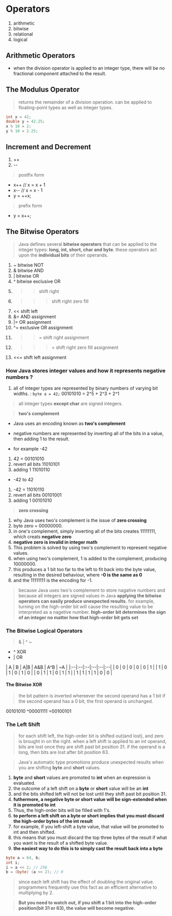 # Operators
1. arithmetic
2. bitwise
3. relational
4. logical

## Arithmetic Operators

- when the division operator is applied to an integer type, there will be no fractional component attached to the result.

## The Modulus Operator

> returns the remainder of a division operation.
> can be applied to floating-point types as well as integer types.

```java
int x = 42;
double y = 42.25;
x % 10 = 2;
y % 10 = 2.25;
```

## Increment and Decrement

1. ++
2. --

> postfix form
- x++ // x = x + 1
- x-- // x = x - 1
- y = ++x;

> prefix form
- y = x++;

## The Bitwise Operators

> Java defines several **bitwise operators** that can be applied to the integer types: **long, int, short, char and byte**.
> these operators act upon the **individual bits** of their operands.

1. ~ bitwise NOT
2. & bitwise AND
3. | bitwise OR
4. ^ bitwise exclusive OR
5. >> shift right
6. >>> shift right zero fill
7. << shift left
8. &= AND assignment
9. |= OR assignment
10. ^= exclusive OR assignment
11. >>= shift right assignment
12. >>>= shift right zero fill assignment
13. <<= shift left assignment

### How Java stores integer values and how it represents negative numbers ?

1. all of integer types are represented by binary numbers of varying bit widths.
: `byte a = 42;` 00101010 = 2^5 + 2^3 + 2^1

> all integer types **except char** are signed integers.

> **two's complement**
- Java uses an encoding known as **two's complement**
- negative numbers are represented by inverting all of the bits in a value, then adding 1 to the result.

- for example -42
1. 42 = 00101010
2. revert all bits 11010101
3. adding 1 11010110

- -42 to 42
1. -42 = 11010110
2. revert all bits 00101001
3. adding 1 00101010

> **zero crossing**
1. why Java uses two's complement is the issue of **zero crossing**
2. byte zero = 00000000.
3. in one's complement, simply inverting all of the bits creates 11111111, which creats **negative zero**
4. **negative zero is invalid in integer math**
5. This problem is solved by using two's complement to represent negative values.
6. when using two's complement, 1 is added to the complement, producing 10000000.
7. this produces a 1 bit too far to the left to fit back into the byte value, resulting in the desired behaviour, where **-0 is the same as 0**
8. and the 11111111 is the encoding for -1.

> because Java uses two's complement to store nagative numbers
> and because all integers are signed values in Java
> **applying the bitwise operators can easily produce unexpected results.**
> for example, turning on the high-order bit will cause the resulting value to be interpreted as a nagetive number.
> **high-order bit determines the sign of an integer no matter how that high-order bit gets set**

### The Bitwise Logical Operators
> & | ^ ~

- ^ XOR
- | OR

| A  | B  | A|B  | A&B  | A^B  | ~A  |
|:--|:--|:--|:--|:--|:--|
| 0  | 0  | 0  | 0  | 0  | 1  |
| 1  | 0  | 1  | 0  | 1  | 0  |
| 0  | 1  | 1  | 0  | 1  | 1  |
| 1  | 1  | 1  | 1  | 0  | 0  |

#### The Bitwise XOR

> the bit pattern is inverted whereever the second operand has a 1 bit
> if the second operand has a 0 bit, the first operand is unchanged.

 00101010 
^00001111
=00100101 

### The Left Shift

> for each shift left, the high-order bit is shifted out(and lost), and zero is brought in on the right.
> when a left shift is applied to an int operand, bits are lost once they are shift past bit position 31.
> if the operand is a long, then bits are lost after bit position 63.

> Java's automatic type promotions produce unexpected results when you are shifting **byte** and **short** values.
1. **byte** and **short** values are promoted to **int** when an expression is evaluated.
2. the outcome of a left shift on a **byte** or **short** value will be an **int**
3. and the bits shifted left will not be lost until they shift past bit position 31.
4. **futhermore, a negative byte or short value will be sign-extended when it is promoted to int**
5. Thus, the high-order bits will be filled with 1's.
6. **to perform a left shift on a byte or short implies that you must discard the high-order bytes of the int result**
7. for example, if you left-shift a byte value, that value will be promoted to int and then shifted.
8. this means that you must discard the top three bytes of the result if what you want is the result of a shifted byte value.
9. **the easiest way to do this is to simply cast the result back into a byte**

```java
byte a = 64, b;
int i;
i = a << 2; // 256
b = (byte) (a << 2); // 0
```

> since each left shift has the effect of doubling the original value.
> programmers frequently use this fact as an efficient alternative to multiplying by 2.

> **But you need to watch out, if you shift a 1 bit into the high-order position(bit 31 or 63), the value will become negative.**
